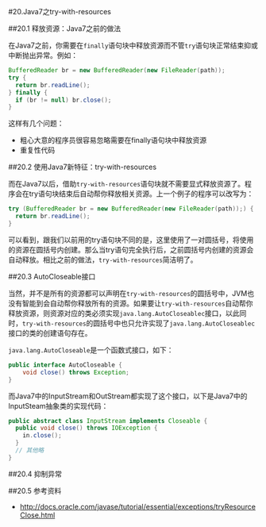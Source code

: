 #20.Java7之try-with-resources

##20.1 释放资源：Java7之前的做法

在Java7之前，你需要在`finally`语句块中释放资源而不管`try`语句块正常结束抑或中断抛出异常。例如：

```Java
BufferedReader br = new BufferedReader(new FileReader(path));
try {
  return br.readLine();
} finally {
  if (br != null) br.close();
}
```

这样有几个问题：

* 粗心大意的程序员很容易忽略需要在finally语句块中释放资源
* 重复性代码

##20.2 使用Java7新特征：try-with-resources

而在Java7以后，借助`try-with-resources`语句块就不需要显式释放资源了。程序会在try语句块结束后自动帮你释放相关资源。上一个例子的程序可以改写为：

```Java
try (BufferedReader br = new BufferedReader(new FileReader(path));) {
  return br.readLine();
}
```

可以看到，跟我们以前用的try语句块不同的是，这里使用了一对圆括号，将使用的资源在圆括号内创建。那么当try语句完全执行后，之前圆括号内创建的资源会自动释放。相比之前的做法，`try-with-resources`简洁明了。

##20.3 AutoCloseable接口

当然，并不是所有的资源都可以声明在`try-with-resources`的圆括号中，JVM也没有智能到会自动帮你释放所有的资源。如果要让`try-with-resources`自动帮你释放资源，则资源对应的类必须实现`java.lang.AutoCloseablec`接口，以此同时，`try-with-resources`的圆括号中也只允许实现了`java.lang.AutoCloseablec`接口的类的创建语句存在。

`java.lang.AutoCloseable`是一个函数式接口，如下：

```Java
public interface AutoCloseable {
    void close() throws Exception;
}
```

而Java7中的InputStream和OutStream都实现了这个接口，以下是Java7中的InputSteam抽象类的实现代码：

```Java
public abstract class InputStream implements Closeable {
  public void close() throws IOException {
    in.close();
  }
  // 其他略
}
```

##20.4 抑制异常


##20.5 参考资料

* http://docs.oracle.com/javase/tutorial/essential/exceptions/tryResourceClose.html
